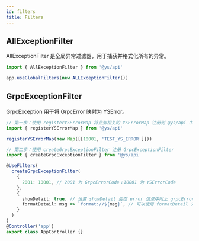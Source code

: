 ```yaml
---
id: filters
title: Filters
---
```


## AllExceptionFilter

AllExceptionFilter 是全局异常过滤器，用于捕获并格式化所有的异常。

```typescript
import { AllExceptionFilter } from '@ys/api'

app.useGlobalFilters(new ALLExceptionFilter())
```

## GrpcExceptionFilter

GrpcException 用于将 GrpcError 映射为 YSError。

```typescript
// 第一步：使用 registerYSErrorMap 将业务相关的 YSErrorMap 注册到 @ys/api 中
import { registerYSErrorMap } from '@ys/api'

registerYSErrorMap(new Map([[10001, 'TEST_YS_ERROR']]))

// 第二步：使用 createGrpcExceptionFilter 注册 GrpcExceptionFilter
import { createGrpcExceptionFilter } from '@ys/api'

@UseFilters(
  createGrpcExceptionFilter(
    {
      2001: 10001, // 2001 为 GrpcErrorCode；10001 为 YSErrorCode
    },
    {
      showDetail: true, // 设置 showDetail 会在 error 信息中附上 grpcError.details
      formatDetail: msg => `format://${msg}`, // 可以使用 formatDetail 对 grpcError.details 做二次处理
    }
  )
)
@Controller('app')
export class AppController {}
```
